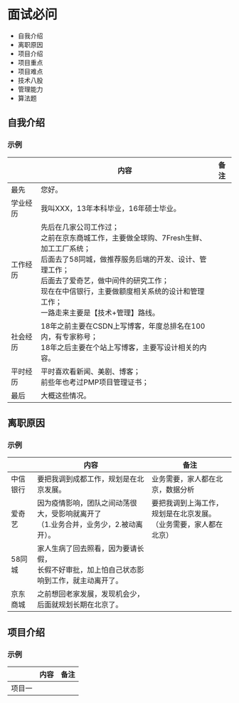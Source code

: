 # 面试必问

- 自我介绍
- 离职原因
- 项目介绍
- 项目重点
- 项目难点
- 技术八股
- 管理能力
- 算法题

## 自我介绍

### 示例

|      | 内容                                                                                                                                                             | 备注 |
|------|----------------------------------------------------------------------------------------------------------------------------------------------------------------|----|
| 最先   | 您好。                                                                                                                                                            |    |
| 学业经历 | 我叫XXX，13年本科毕业，16年硕士毕业。                                                                                                                                         |    |
| 工作经历 | 先后在几家公司工作过；<br/>之前在京东商城工作，主要做全球购、7Fresh生鲜、加工工厂系统；<br/>后面去了58同城，做推荐服务后端的开发、设计、管理工作；<br/>后面去了爱奇艺，做中间件的研究工作；<br/>现在在中信银行，主要做额度相关系统的设计和管理工作；<br/>一路走来主要是【技术+管理】路线。 |    |
| 社会经历 | 18年之前主要在CSDN上写博客，年度总排名在100内，有专家称号；<br/>18年之后主要在个站上写博客，主要写设计相关的内容。                                                                                              |    |
| 平时经历 | 平时喜欢看新闻、美剧、博客；<br/>前些年也考过PMP项目管理证书；                                                                                                                            |    |
| 最后   | 大概这些情况。                                                                                                                                                        |    |

## 离职原因

### 示例

|      | 内容                                                | 备注                                    |
|------|---------------------------------------------------|---------------------------------------|
| 中信银行 | 要把我调到成都工作，规划是在北京发展。<br/>                          | 业务需要，家人都在北京，数据分析                      |
| 爱奇艺  | 因为疫情影响，团队之间动荡很大，受影响就离开了<br/>（1.业务合并，业务少，2.被动离开）。  | 要把我调到上海工作，规划是在北京发展。<br/>（业务需要，家人都在北京） |
| 58同城 | 家人生病了回去照看，因为要请长假，<br/>长假不好审批，加上怕自己状态影响到工作，就主动离开了。 |                                       |
| 京东商城 | 之前想回老家发展，发现机会少，后面就规划长期在北京了。                       |                                       |

## 项目介绍

### 示例

|     | 内容 | 备注 |
|-----|----|----|
| 项目一 |    |    |


